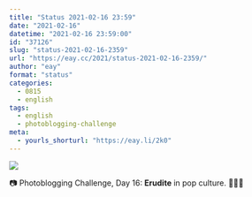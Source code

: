 ```yaml
---
title: "Status 2021-02-16 23:59"
date: "2021-02-16"
datetime: "2021-02-16 23:59:00"
id: "37126"
slug: "status-2021-02-16-2359"
url: "https://eay.cc/2021/status-2021-02-16-2359/"
author: "eay"
format: "status"
categories:
  - 0815
  - english
tags:
  - english
  - photoblogging-challenge
meta:
  - yourls_shorturl: "https://eay.li/2k0"
---
```


![](https://eay.cc/uploads/2021/mb-16-erudite.jpg)

📷 Photoblogging Challenge, Day 16: **Erudite** in pop culture. 🤷🏻‍♂️
